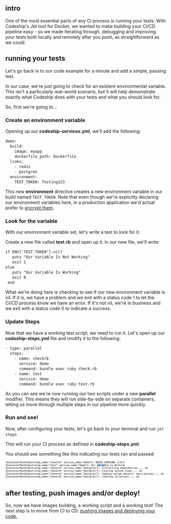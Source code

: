 ## intro

One of the most essential parts of any CI process is running your tests. With Codeship's Jet tool for Docker, we wanted to make building your CI/CD pipeline easy - so we made iterating through, debugging and improving your tests both locally and remotely after you push, as straightforward as we could.

## running your tests

Let's go back in to our code example for a minute and add a simple, passing test.

In our case, we're just going to check for an existent environmental variable. This isn't a particularly real-world scenario, but it will help demonstrate exactly what Codeship does with your tests and what you should look for.

So, first we're going to...

### Create an environment variable

Opening up our **codeship-services.yml**, we'll add the following:

```
demo:
  build:
    image: myapp
    dockerfile_path: Dockerfile
  links:
    - redis
    - postgres
  environment:
    TEST_TOKEN: Testing123
```

This new **environment** directive creates a new environment variable in our build named `TEST_TOKEN`. Note that even though we're explicitly declaring our environment variables here, in a production application we'd actual prefer to [encrypt them](https://codeship.com/documentation/docker/encryption/).

### Look for the variable

With our environment variable set, let's write a test to look for it.

Create a new file called **test.rb** and open up it. In our new file, we'll write:

```
if ENV['TEST_TOKEN'].nil?
   puts "Our Variable Is Not Working"
   exit 1
else
   puts "Our Variable Is Working"
   exit 0
 end
```

What we're doing here is checking to see if our new environment variable is nil. If it is, we have a problem and we exit with a status code 1 to let the CI/CD process know we have an error. If it's not nil, we're in business and we exit with a status code 0 to indicate a success.

### Update Steps

Now that we have a working test script, we need to run it. Let's open up our **codeship-steps.yml** file and modify it to the following:

```
- type: parallel
  steps:
    - name: checkrb
      service: demo
      command: bundle exec ruby check.rb
    - name: test
      service: demo
      command: bundle exec ruby test.rb
```

As you can see we're now running our two scripts under a new **parallel** modifier. This means they will run side-by-side on separate containers, letting us move through multiple steps in our pipeline more quickly.

### Run and see!

Now, after configuring your tests, let's go back to your terminal and run ```jet steps```

This will run your CI process as defined in **codeship-steps.yml**.

You should see something like this indicating our tests ran and passed:

![Screenshot of local test log output](/images/part2working.png)

## after testing, push images and/or deploy!

So, now we have images building, a working script and a working test! The next step is to move from CI to CD: [pushing images and deploying your code.](part3.md)
